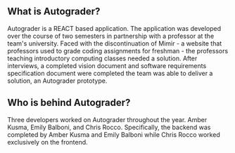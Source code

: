 ## What is Autograder? 
Autograder is a REACT based application. The application was developed over the course of two semesters in partnership with a professor at the team's university. Faced with the discontinuation of Mimir - a website that professors used to grade coding assignments for freshman - the professors teaching introductory computing classes needed a solution. After interviews, a completed vision document and software requirements specification document were completed the team was able to deliver a solution, an Autograder prototype. 

## Who is behind Autograder? 
Three developers worked on Autograder throughout the year. Amber Kusma, Emily Balboni, and Chris Rocco. Specifically, the backend was completed by Amber Kusma and Emily Balboni while Chris Rocco worked exclusively on the frontend. 

